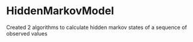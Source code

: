 # HiddenMarkovModel
Created 2 algorithms to calculate hidden markov states of a sequence of observed values
